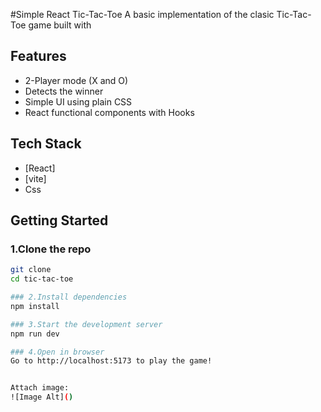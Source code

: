 #Simple React Tic-Tac-Toe
A basic implementation of the clasic Tic-Tac-Toe game built with 

## Features
- 2-Player mode (X and O)
- Detects the winner
- Simple UI using plain CSS
- React functional components with Hooks

## Tech Stack
- [React]
- [vite]
- Css

## Getting Started

### 1.Clone the repo
``` bash
git clone
cd tic-tac-toe

### 2.Install dependencies
npm install

### 3.Start the development server
npm run dev

### 4.Open in browser
Go to http://localhost:5173 to play the game!


Attach image:
![Image Alt]()

